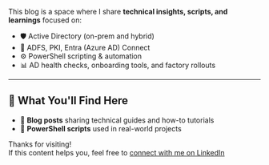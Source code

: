 This blog is a space where I share **technical insights, scripts, and learnings** focused on:

- 🛡️ Active Directory (on-prem and hybrid)
- 🔐 ADFS, PKI, Entra (Azure AD) Connect
- ⚙️ PowerShell scripting & automation
- 📊 AD health checks, onboarding tools, and factory rollouts

---

## 🧠 What You'll Find Here

- 📝 **Blog posts** sharing technical guides and how-to tutorials  
- 📁 **PowerShell scripts** used in real-world projects  


Thanks for visiting!  
If this content helps you, feel free to [connect with me on LinkedIn](https://www.linkedin.com/in/prabu-ponnan-ab4803b0/)